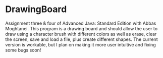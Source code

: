 DrawingBoard
============
Assignment three & four of Advanced Java: Standard Edition with Abbas Moghtanei. 
This program is a drawing board and should allow the user to draw using a character brush with different colors as well
as erase, clear the screen, save and load a file, plus create different shapes. The current version is workable, but 
I plan on making it more user intuitive and fixing some bugs soon!
